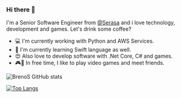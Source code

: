 ### Hi there :wave:
 
I'm a Senior Software Engineer from [@Serasa](https://www.serasa.com.br) and i love technology, development and games. Let's drink some coffee?

- :computer: I'm currently working with Python and AWS Services.
- :blue_book: I'm currently learning Swift language as well.
- :heart_eyes: Also love to develop software with .Net Core, C# and games.
- :video_game::meat_on_bone: In free time, I like to play video games and meet friends.

![BrenoS GitHub stats](https://github-readme-stats.vercel.app/api?username=brenos&show_icons=true&theme=radical)

[![Top Langs](https://github-readme-stats.vercel.app/api/top-langs/?username=brenos&langs_count=8&theme=radical)](https://github.com/brenos/github-readme-stats)